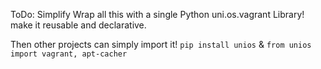 ToDo: Simplify
Wrap all this with a single Python uni.os.vagrant Library! make it reusable and declarative.

Then other projects can simply import it! `pip install unios` & `from unios import vagrant, apt-cacher`

